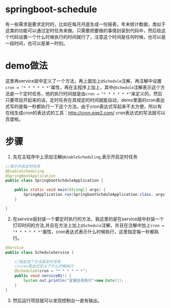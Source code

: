 # springboot-schedule
有一些需求是要求定时的，比如在每月月底生成一份报表，年末统计数据，类似于这类的功能可以通过定时任务来做。只需要把要做的事情封装到代码中，然后给这个代码设置一个什么时候执行的时间就行了，注意这个时间是任何时候，也可以是一段时间，也可以是某一时刻。

# demo做法
这里再service层中定义了一个方法，再上面加上```@Schedule```注解，再注解中设置```cron = "* * * * * *"```属性，再在主程序上加上，其中```@Schedule```注解表示这个方法是一个定时任务，他的执行时间就是由```cron = "* * * * * *"```来定义的，然后只要项目开起来的话，定时任务在其规定的时间就能自动，demo里面的cron表达式写的是每一秒都执行一下这个方法。由于cron表达式写起来不太方便，所以有在线生成cron的表达式的工具：http://cron.qqe2.com/
cron表达式的写法就可以百度啦。

# 步骤
1. 先在主程序中上添加注解```@EnableScheduling```,表示开启定时任务
``` java
//表示开启定时任务
@EnableScheduling
@SpringBootApplication
public class SpringbootSchduleApplication {

    public static void main(String[] args) {
        SpringApplication.run(SpringbootSchduleApplication.class, args);
    }

}
```
2. 在service层封装一个要定时执行的方法，我这里的是在service层中封装一个打印时间的方法,并且在方法上加上```@Schedule```注解，并且在注解中加上```cron = "* * * * * *"```属性，cron表达式表示什么时候执行，这里指定每一秒都执行。
``` java
@Service
public class ScheduleService {

    //指定这个方法是定时任务
    //cron表达式定义了什么时候执行
    @Scheduled(cron = "* * * * * *")
    public void service01() {
        System.out.println("定是任务执行"+new Date());
    }
}
```
3. 然后运行项目就可以发现控制台一直有输出。
